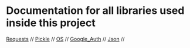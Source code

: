 # Documentation for all libraries used inside this project

[Requests](https://docs.python-requests.org/en/latest/index.html) //
[Pickle](https://docs.python.org/3/library/pickle.html) //
[OS](https://docs.python.org/3/library/os.html) //
[Google_Auth](https://pypi.org/project/google-auth-oauthlib/) //
[Json](https://docs.python.org/3/library/json.html) //
